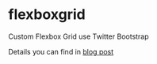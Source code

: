 # flexboxgrid

Custom Flexbox Grid use Twitter Bootstrap

Details you can find in [blog post](https://www.ukietech.com/blog/programming/custom-flexbox-grid-using-bootstrap-mixins-sass/)
